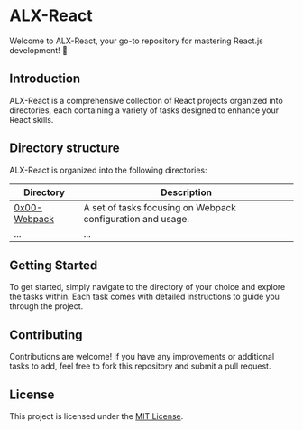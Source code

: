 # ALX-React

Welcome to ALX-React, your go-to repository for mastering React.js development! 🚀

## Introduction

ALX-React is a comprehensive collection of React projects organized into directories, each containing a variety of tasks designed to enhance your React skills.

## Directory structure

ALX-React is organized into the following directories:

| Directory        | Description                                                                                           |
|------------------|-------------------------------------------------------------------------------------------------------|
| [0x00-Webpack](https://github.com/NEAZYIT/alx-react/tree/master/0x00-Webpack) | A set of tasks focusing on Webpack configuration and usage.                                           |
| ...              | ...                                                                                                   |


## Getting Started

To get started, simply navigate to the directory of your choice and explore the tasks within. Each task comes with detailed instructions to guide you through the project.

## Contributing

Contributions are welcome! If you have any improvements or additional tasks to add, feel free to fork this repository and submit a pull request.

## License

This project is licensed under the [MIT License](LICENSE).